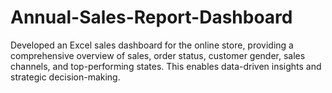 # Annual-Sales-Report-Dashboard
Developed an Excel sales dashboard for the online store, providing a comprehensive overview of sales, order status, customer gender, sales channels, and top-performing states. This enables data-driven insights and strategic decision-making.
